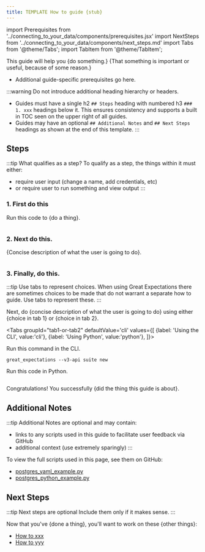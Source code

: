 ```yaml
---
title: TEMPLATE How to guide {stub}
---
```

import Prerequisites from '../connecting_to_your_data/components/prerequisites.jsx'
import NextSteps from '../connecting_to_your_data/components/next_steps.md'
import Tabs from '@theme/Tabs';
import TabItem from '@theme/TabItem';

This guide will help you {do something.} {That something is important or useful, because of some reason.}

<Prerequisites>

- Additional guide-specific prerequisites go here.

</Prerequisites>

:::warning Do not introduce additional heading hierarchy or headers.
- Guides must have a single h2 `## Steps` heading with numbered h3 `### 1. xxx` headings below it. This ensures consistency and supports a built in TOC seen on the upper right of all guides.
- Guides may have an optional `## Additional Notes` and `## Next Steps` headings as shown at the end of this template.
:::

## Steps

:::tip What qualifies as a step?
To qualify as a step, the things within it must either:
- require user input (change a name, add credentials, etc)
- or require user to run something and view output
:::

### 1. First do this

Run this code to {do a thing}.

```python file=../../../tests/integration/docusaurus/template/script_example.py#L1
```

### 2. Next do this.

{Concise description of what the user is going to do}.

```python file=../../../tests/integration/docusaurus/template/script_example.py#L7
```

### 3. Finally, do this.

:::tip Use tabs to represent choices.
When using Great Expectations there are sometimes choices to be made that do not warrant a separate how to guide. Use tabs to represent these.
:::

Next, do {concise description of what the user is going to do} using either {choice in tab 1} or {choice in tab 2}.

<Tabs
  groupId="tab1-or-tab2"
  defaultValue='cli'
  values={[
  {label: 'Using the CLI', value:'cli'},
  {label: 'Using Python', value:'python'},
  ]}>
  <TabItem value="cli">

  Run this command in the CLI.

```console
great_expectations --v3-api suite new
```

  </TabItem>
<TabItem value="python">

Run this code in Python.

```python file=../../../tests/integration/docusaurus/template/script_example.py#L1-L3
```

</TabItem>
</Tabs>

Congratulations!
You successfully {did the thing this guide is about}.

## Additional Notes

:::tip Additional Notes are optional and may contain:
- links to any scripts used in this guide to facilitate user feedback via GitHub
- additional context (use extremely sparingly)
:::

To view the full scripts used in this page, see them on GitHub:

- [postgres_yaml_example.py](https://github.com/great-expectations/great_expectations/blob/develop/tests/integration/docusaurus/connecting_to_your_data/database/postgres_yaml_example.py)
- [postgres_python_example.py](https://github.com/great-expectations/great_expectations/blob/develop/tests/integration/docusaurus/connecting_to_your_data/database/postgres_python_example.py)

## Next Steps

:::tip Next steps are optional
Include them only if it makes sense.
:::

Now that you've {done a thing}, you'll want to work on these {other things}:

- [How to xxx](#)
- [How to yyy](#)
